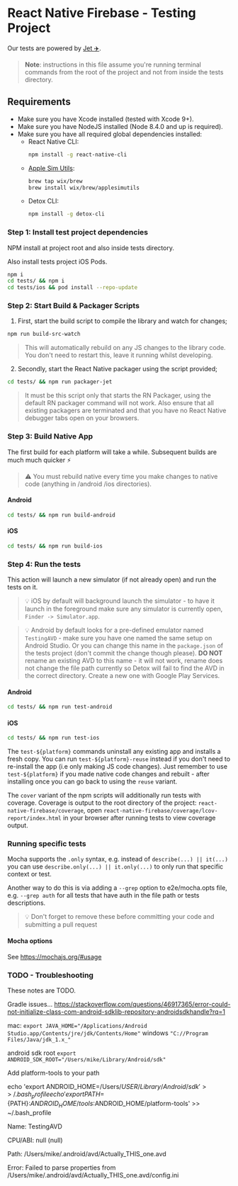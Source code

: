 # React Native Firebase - Testing Project

Our tests are powered by [Jet ✈️](https://github.com/invertase/jet).

> **Note**: instructions in this file assume you're running terminal commands from the root of the project and not from inside the tests directory.

## Requirements

- Make sure you have Xcode installed (tested with Xcode 9+).
- Make sure you have NodeJS installed (Node 8.4.0 and up is required).
- Make sure you have all required global dependencies installed:
  - React Native CLI:
    ```bash
    npm install -g react-native-cli
    ```
  - [Apple Sim Utils](https://github.com/wix/AppleSimulatorUtils):
    ```bash
    brew tap wix/brew
    brew install wix/brew/applesimutils
    ```
  - Detox CLI:
    ```bash
    npm install -g detox-cli
    ```

### Step 1: Install test project dependencies

NPM install at project root and also inside tests directory.

Also install tests project iOS Pods.

```bash
npm i
cd tests/ && npm i
cd tests/ios && pod install --repo-update
```

### Step 2: Start Build & Packager Scripts

1. First, start the build script to compile the library and watch for changes;

```bash
npm run build-src-watch
```

> This will automatically rebuild on any JS changes to the library code. You don't need to restart this, leave it running whilst developing.

2. Secondly, start the React Native packager using the script provided;

```bash
cd tests/ && npm run packager-jet
```

> It must be this script only that starts the RN Packager, using the default RN packager command will not work.
> Also ensure that all existing packagers are terminated and that you have no React Native debugger tabs open on your browsers.

### Step 3: Build Native App

The first build for each platform will take a while. Subsequent builds are much much quicker ⚡️

> ⚠️ You must rebuild native every time you make changes to native code (anything in /android /ios directories).

#### Android

```bash
cd tests/ && npm run build-android
```

#### iOS

```bash
cd tests/ && npm run build-ios
```

### Step 4: Run the tests

This action will launch a new simulator (if not already open) and run the tests on it.

> 💡 iOS by default will background launch the simulator - to have
> it launch in the foreground make sure any simulator is currently open, `Finder -> Simulator.app`.

> 💡 Android by default looks for a pre-defined emulator named `TestingAVD` - make sure you have one named the same setup on Android Studio.
> Or you can change this name in the `package.json` of the tests project (don't commit the change though please).
> **DO NOT** rename an existing AVD to this name - it will not work, rename does not change the file path currently so Detox will
> fail to find the AVD in the correct directory. Create a new one with Google Play Services.

#### Android

```bash
cd tests/ && npm run test-android
```

#### iOS

```bash
cd tests/ && npm run test-ios
```

The `test-${platform}` commands uninstall any existing app and installs a fresh copy. You can
run `test-${platform}-reuse` instead if you don't need to re-install the app (i.e only making JS code changes).
Just remember to use `test-${platform}` if you made native code changes and rebuilt - after installing once you can
go back to using the `reuse` variant.

The `cover` variant of the npm scripts will additionally run tests with coverage.
Coverage is output to the root directory of the project: `react-native-firebase/coverage`,
open `react-native-firebase/coverage/lcov-report/index.html` in your browser after running tests
to view coverage output.

### Running specific tests

Mocha supports the `.only` syntax, e.g. instead of `describe(...) || it(...)` you can use `describe.only(...) || it.only(...)` to only run that specific context or test.

Another way to do this is via adding a `--grep` option to e2e/mocha.opts file, e.g. `--grep auth` for all tests that have auth in the file path or tests descriptions.

> 💡 Don't forget to remove these before committing your code and submitting a pull request

#### Mocha options

See https://mochajs.org/#usage

### TODO - Troubleshooting

These notes are TODO.

Gradle issues... https://stackoverflow.com/questions/46917365/error-could-not-initialize-class-com-android-sdklib-repository-androidsdkhandle?rq=1

mac: `export JAVA_HOME="/Applications/Android Studio.app/Contents/jre/jdk/Contents/Home"`
windows `"C://Program Files/Java/jdk_1.x_"`

android sdk root `export ANDROID_SDK_ROOT="/Users/mike/Library/Android/sdk"`

Add platform-tools to your path

echo 'export ANDROID_HOME=/Users/$USER/Library/Android/sdk' >> ~/.bash_profile
echo 'export PATH=${PATH}:$ANDROID_HOME/tools:$ANDROID_HOME/platform-tools' >> ~/.bash_profile

Name: TestingAVD

CPU/ABI: null (null)

Path: /Users/mike/.android/avd/Actually_THIS_one.avd

Error: Failed to parse properties from /Users/mike/.android/avd/Actually_THIS_one.avd/config.ini
